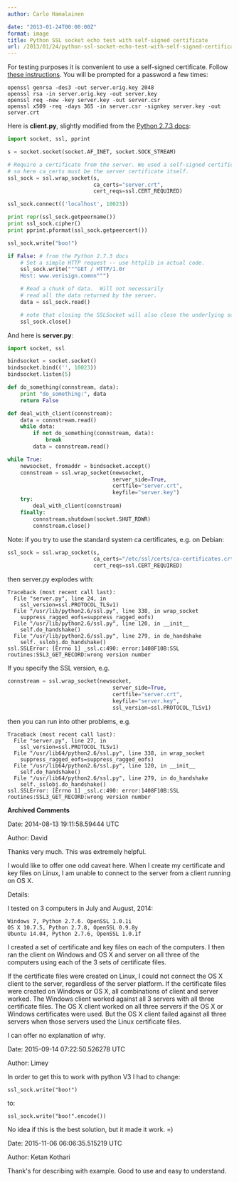```yaml
---
author: Carlo Hamalainen

date: "2013-01-24T00:00:00Z"
format: image
title: Python SSL socket echo test with self-signed certificate
url: /2013/01/24/python-ssl-socket-echo-test-with-self-signed-certificate/
---
```

For testing purposes it is convenient to use a self-signed certificate. Follow [these instructions](https://devcenter.heroku.com/articles/ssl-certificate-self). You will be prompted for a password a few times: 

```
openssl genrsa -des3 -out server.orig.key 2048
openssl rsa -in server.orig.key -out server.key
openssl req -new -key server.key -out server.csr
openssl x509 -req -days 365 -in server.csr -signkey server.key -out server.crt
```

Here is  **client.py**, slightly modified from the [Python 2.7.3 docs](http://docs.python.org/2/library/ssl.html): 

```python
import socket, ssl, pprint

s = socket.socket(socket.AF_INET, socket.SOCK_STREAM)

# Require a certificate from the server. We used a self-signed certificate
# so here ca_certs must be the server certificate itself.
ssl_sock = ssl.wrap_socket(s,
                           ca_certs="server.crt",
                           cert_reqs=ssl.CERT_REQUIRED)

ssl_sock.connect(('localhost', 10023))

print repr(ssl_sock.getpeername())
print ssl_sock.cipher()
print pprint.pformat(ssl_sock.getpeercert())

ssl_sock.write("boo!")

if False: # from the Python 2.7.3 docs
    # Set a simple HTTP request -- use httplib in actual code.
    ssl_sock.write("""GET / HTTP/1.0r
    Host: www.verisign.comnn""")

    # Read a chunk of data.  Will not necessarily
    # read all the data returned by the server.
    data = ssl_sock.read()

    # note that closing the SSLSocket will also close the underlying socket
    ssl_sock.close()
```

And here is  **server.py**: 

```python
import socket, ssl

bindsocket = socket.socket()
bindsocket.bind(('', 10023))
bindsocket.listen(5)

def do_something(connstream, data):
    print "do_something:", data
    return False

def deal_with_client(connstream):
    data = connstream.read()
    while data:
        if not do_something(connstream, data):
            break
        data = connstream.read()

while True:
    newsocket, fromaddr = bindsocket.accept()
    connstream = ssl.wrap_socket(newsocket,
                                 server_side=True,
                                 certfile="server.crt",
                                 keyfile="server.key")
    try:
        deal_with_client(connstream)
    finally:
        connstream.shutdown(socket.SHUT_RDWR)
        connstream.close()
```

Note: if you try to use the standard system ca certificates, e.g. on Debian: 

```python
ssl_sock = ssl.wrap_socket(s,
                           ca_certs="/etc/ssl/certs/ca-certificates.crt",
                           cert_reqs=ssl.CERT_REQUIRED)
```

then server.py explodes with: 

```
Traceback (most recent call last):
  File "server.py", line 24, in 
    ssl_version=ssl.PROTOCOL_TLSv1)
  File "/usr/lib/python2.6/ssl.py", line 338, in wrap_socket
    suppress_ragged_eofs=suppress_ragged_eofs)
  File "/usr/lib/python2.6/ssl.py", line 120, in __init__
    self.do_handshake()
  File "/usr/lib/python2.6/ssl.py", line 279, in do_handshake
    self._sslobj.do_handshake()
ssl.SSLError: [Errno 1] _ssl.c:490: error:1408F10B:SSL routines:SSL3_GET_RECORD:wrong version number
```

If you specify the SSL version, e.g. 

```python
connstream = ssl.wrap_socket(newsocket,
                                 server_side=True,
                                 certfile="server.crt",
                                 keyfile="server.key",
                                 ssl_version=ssl.PROTOCOL_TLSv1)
```

then you can run into other problems, e.g.

```
Traceback (most recent call last):
  File "server.py", line 27, in 
    ssl_version=ssl.PROTOCOL_TLSv1)
  File "/usr/lib64/python2.6/ssl.py", line 338, in wrap_socket
    suppress_ragged_eofs=suppress_ragged_eofs)
  File "/usr/lib64/python2.6/ssl.py", line 120, in __init__
    self.do_handshake()
  File "/usr/lib64/python2.6/ssl.py", line 279, in do_handshake
    self._sslobj.do_handshake()
ssl.SSLError: [Errno 1] _ssl.c:490: error:1408F10B:SSL routines:SSL3_GET_RECORD:wrong version number
```

**Archived Comments**

Date: 2014-08-13 19:11:58.59444 UTC

Author: David

Thanks very much. This was extremely helpful.

I would like to offer one odd caveat here. When I create my certificate and key files on Linux, I am unable to connect to the server from a client running on OS X.

Details:

I tested on 3 computers in July and August, 2014:

    Windows 7, Python 2.7.6. OpenSSL 1.0.1i  
    OS X 10.7.5, Python 2.7.8, OpenSSL 0.9.8y  
    Ubuntu 14.04, Python 2.7.6, OpenSSL 1.0.1f

I created a set of certificate and key files on each of the computers. I then ran the client on Windows and OS X and server on all three of the computers using each of the 3 sets of certificate files.

If the certificate files were created on Linux, I could not connect the OS X client to the server, regardless of the server platform. If the certificate files were created on Windows or OS X, all combinations of client and server worked. The Windows client worked against all 3 servers with all three certificate files. The OS X client worked on all three servers if the OS X or Windows certificates were used. But the OS X client failed against all three servers when those servers used the Linux certificate files.

I can offer no explanation of why.

Date: 2015-09-14 07:22:50.526278 UTC

Author: Limey

In order to get this to work with python V3 I had to change:

    ssl_sock.write("boo!")

to:

    ssl_sock.write("boo!".encode())

No idea if this is the best solution, but it made it work. =)

Date: 2015-11-06 06:06:35.515219 UTC

Author: Ketan Kothari

Thank's for describing with example. Good to use and easy to understand.
